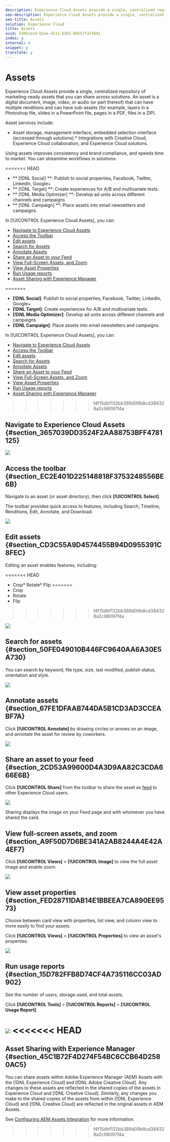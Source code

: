 ```yaml
---
description: Experience Cloud Assets provide a single, centralized repository of marketing-ready assets that you can share across solutions. An asset is a digital document, image, video, or audio (or part thereof) that can have multiple renditions and can have sub-assets (for example, layers in a Photoshop file, slides in a PowerPoint file, pages in a PDF, files in a ZIP).
seo-description: Experience Cloud Assets provide a single, centralized repository of marketing-ready assets that you can share across solutions. An asset is a digital document, image, video, or audio (or part thereof) that can have multiple renditions and can have sub-assets (for example, layers in a Photoshop file, slides in a PowerPoint file, pages in a PDF, files in a ZIP).
seo-title: Assets
solution: Experience Cloud
title: Assets
uuid: 5305cecd-b2ae-4211-b3b1-06557faf3691
index: y
internal: n
snippet: y
translate: y
---
```


# Assets

Experience Cloud Assets provide a single, centralized repository of marketing-ready assets that you can share across solutions. An asset is a digital document, image, video, or audio (or part thereof) that can have multiple renditions and can have sub-assets (for example, layers in a Photoshop file, slides in a PowerPoint file, pages in a PDF, files in a ZIP).

<!-- asset.xml -->

Asset services include: 

* Asset storage, management interface, embedded selection interface (accessed through solutions).* Integrations with Creative Cloud, Experience Cloud collaboration, and Experience Cloud solutions.

Using assets improves consistency and brand compliance, and speeds time to market. You can streamline workflows in solutions: 

<<<<<<< HEAD
* ** [!DNL Social] **: Publish to social properties, Facebook, Twitter, LinkedIn, Google+
* ** [!DNL Target] **: Create experiences for A/B and multivariate tests.
* ** [!DNL Media Optimizer] **: Develop ad units across different channels and campaigns
* ** [!DNL Campaign] **: Place assets into email newsletters and campaigns.


In [!UICONTROL Experience Cloud Assets], you can: 

* [Navigate to Experience Cloud Assets](../experience-cloud-assets/experience-cloud-assets.md#section_3657039DD3524F2AA88753BFF4781125)
* [Access the Toolbar](../experience-cloud-assets/experience-cloud-assets.md#section_EC2E401D225148818F3753248556BE6B)
* [Edit assets](../experience-cloud-assets/experience-cloud-assets.md#section_CD3C55A9D4574455B94D0955391C8FEC)
* [Search for Assets](../experience-cloud-assets/experience-cloud-assets.md#section_50FE049010B446FC9640AA6A30E5A730)
* [Annotate Assets](../experience-cloud-assets/experience-cloud-assets.md#section_67FE1DFAAB744DA5B1CD3AD3CCEABF7A)
* [Share an Asset to your Feed](../experience-cloud-assets/experience-cloud-assets.md#section_2CD53A99600D4A3D9AA82C3CDA666E6B)
* [View Full-Screen Assets, and Zoom](../experience-cloud-assets/experience-cloud-assets.md#section_A9F50D7D6BE341A2AB8244A4E42A4EF7)
* [View Asset Properties](../experience-cloud-assets/experience-cloud-assets.md#section_FED28711DAB14E1BBEEA7CA890EE9573)
* [Run Usage reports](../experience-cloud-assets/experience-cloud-assets.md#section_15D782FFB8D74CF4A735116CC03AD902)
* [Asset Sharing with Experience Manager](../experience-cloud-assets/experience-cloud-assets.md#section_45C1B72F4D274F54BC6CCB64D2580AC5)


=======
* **[!DNL  Social]**: Publish to social properties, Facebook, Twitter, LinkedIn, Google+
* **[!DNL  Target]**: Create experiences for A/B and multivariate tests.
* **[!DNL  Media Optimizer]**: Develop ad units across different channels and campaigns
* **[!DNL  Campaign]**: Place assets into email newsletters and campaigns.

In [!UICONTROL  Experience Cloud Assets], you can: 

* [ Navigate to Experience Cloud Assets ](../experience-cloud-assets/experience-cloud-assets.md#section_3657039DD3524F2AA88753BFF4781125)
* [ Access the Toolbar ](../experience-cloud-assets/experience-cloud-assets.md#section_EC2E401D225148818F3753248556BE6B)
* [ Edit assets ](../experience-cloud-assets/experience-cloud-assets.md#section_CD3C55A9D4574455B94D0955391C8FEC)
* [ Search for Assets ](../experience-cloud-assets/experience-cloud-assets.md#section_50FE049010B446FC9640AA6A30E5A730)
* [ Annotate Assets ](../experience-cloud-assets/experience-cloud-assets.md#section_67FE1DFAAB744DA5B1CD3AD3CCEABF7A)
* [ Share an Asset to your Feed ](../experience-cloud-assets/experience-cloud-assets.md#section_2CD53A99600D4A3D9AA82C3CDA666E6B)
* [ View Full-Screen Assets, and Zoom ](../experience-cloud-assets/experience-cloud-assets.md#section_A9F50D7D6BE341A2AB8244A4E42A4EF7)
* [ View Asset Properties ](../experience-cloud-assets/experience-cloud-assets.md#section_FED28711DAB14E1BBEEA7CA890EE9573)
* [ Run Usage reports ](../experience-cloud-assets/experience-cloud-assets.md#section_15D782FFB8D74CF4A735116CC03AD902)
* [ Asset Sharing with Experience Manager ](../experience-cloud-assets/experience-cloud-assets.md#section_45C1B72F4D274F54BC6CCB64D2580AC5)
>>>>>>> f4f15dbf132bb389d09b8cd384328a2c98097f4a

## Navigate to Experience Cloud Assets {#section_3657039DD3524F2AA88753BFF4781125}

![](assets/asset-nav.png) 

## Access the toolbar {#section_EC2E401D225148818F3753248556BE6B}

Navigate to an asset (or asset directory), then click **[!UICONTROL Select]**. 

The toolbar provides quick access to features, including Search, Timeline, Renditions, Edit, Annotate, and Download. 

![](assets/asset-tools.png) 

## Edit assets {#section_CD3C55A9D4574455B94D0955391C8FEC}

Editing an asset enables features, including: 

<<<<<<< HEAD
* Crop* Rotate* Flip
=======
* Crop
* Rotate
* Flip
>>>>>>> f4f15dbf132bb389d09b8cd384328a2c98097f4a

![](assets/asset-edit.png) 

## Search for assets {#section_50FE049010B446FC9640AA6A30E5A730}

You can search by keyword, file type, size, last modified, publish status, orientation and style. 

![](assets/asset-search.png) 

## Annotate assets {#section_67FE1DFAAB744DA5B1CD3AD3CCEABF7A}

Click **[!UICONTROL Annotate]** by drawing circles or arrows on an image, and annotate the asset for review by coworkers. 

![](assets/assets-annotate.png) 

## Share an asset to your feed {#section_2CD53A99600D4A3D9AA82C3CDA666E6B}

Click **[!UICONTROL Share]** from the toolbar to share the asset as [feed](../feed.md#concept_9256B8768A294009A777282DD8719213) to other Experience Cloud users. 

![](assets/assets-share-card.png) 

Sharing displays the image on your Feed page and with whomever you have shared the card. 

## View full-screen assets, and zoom {#section_A9F50D7D6BE341A2AB8244A4E42A4EF7}

Click **[!UICONTROL Views]** > **[!UICONTROL Image]** to view the full asset image and enable zoom. 

![](assets/asset-zoom.png) 

## View asset properties {#section_FED28711DAB14E1BBEEA7CA890EE9573}

Choose between card view with properties, list view, and column view to more easily to find your assets. 

Click **[!UICONTROL Views]** > **[!UICONTROL Properties]** to view an asset's properties: 

![](assets/asset-properties.png) 

## Run usage reports {#section_15D782FFB8D74CF4A735116CC03AD902}

See the number of users, storage used, and total assets. 

Click **[!UICONTROL Tools]** > **[!UICONTROL Reports]** > **[!UICONTROL Usage Report]** 

![](assets/assets-usage-report.png) 
<<<<<<< HEAD
=======

## Asset Sharing with Experience Manager {#section_45C1B72F4D274F54BC6CCB64D2580AC5}

You can share assets within Adobe Experience Manager (AEM) Assets with the [!DNL  Experience Cloud] and [!DNL  Adobe Creative Cloud]. Any changes to these assets are reflected in the shared copies of the assets in Experience Cloud and [!DNL  Creative Cloud]. Similarly, any changes you make to the shared copies of the assets from within [!DNL  Experience Cloud] and [!DNL  Creative Cloud] are reflected in the original assets in AEM Assets. 

See [Configuring AEM Assets Integration](https://helpx.adobe.com/experience-manager/6-3/sites/administering/using/configure-assets-cc-integration.html) for more information. 
>>>>>>> f4f15dbf132bb389d09b8cd384328a2c98097f4a
